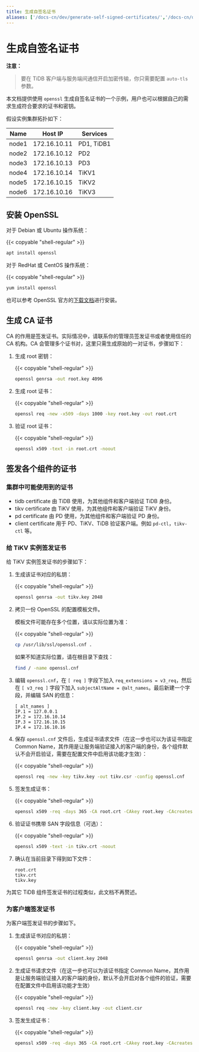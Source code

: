 ```yaml
---
title: 生成自签名证书
aliases: ['/docs-cn/dev/generate-self-signed-certificates/','/docs-cn/dev/how-to/secure/generate-self-signed-certificates/']
---
```


# 生成自签名证书

**注意：**
>
> 要在 TiDB 客户端与服务端间通信开启加密传输，你只需要配置 `auto-tls` 参数。

本文档提供使用 `openssl` 生成自签名证书的一个示例，用户也可以根据自己的需求生成符合要求的证书和密钥。

假设实例集群拓扑如下：

| Name  | Host IP      | Services   |
| ----- | -----------  | ---------- |
| node1 | 172.16.10.11 | PD1, TiDB1 |
| node2 | 172.16.10.12 | PD2        |
| node3 | 172.16.10.13 | PD3        |
| node4 | 172.16.10.14 | TiKV1      |
| node5 | 172.16.10.15 | TiKV2      |
| node6 | 172.16.10.16 | TiKV3      |

## 安装 OpenSSL

对于 Debian 或 Ubuntu 操作系统：

{{< copyable "shell-regular" >}}

```bash
apt install openssl
```

对于 RedHat 或 CentOS 操作系统：

{{< copyable "shell-regular" >}}

```bash
yum install openssl
```

也可以参考 OpenSSL 官方的[下载文档](https://www.openssl.org/source/)进行安装。

## 生成 CA 证书

CA 的作用是签发证书。实际情况中，请联系你的管理员签发证书或者使用信任的 CA 机构。CA 会管理多个证书对，这里只需生成原始的一对证书，步骤如下：

1. 生成 root 密钥：

    {{< copyable "shell-regular" >}}

    ```bash
    openssl genrsa -out root.key 4096
    ```

2. 生成 root 证书：

    {{< copyable "shell-regular" >}}

    ```bash
    openssl req -new -x509 -days 1000 -key root.key -out root.crt
    ```

3. 验证 root 证书：

    {{< copyable "shell-regular" >}}

    ```bash
    openssl x509 -text -in root.crt -noout
    ```

## 签发各个组件的证书

### 集群中可能使用到的证书

- tidb certificate 由 TiDB 使用，为其他组件和客户端验证 TiDB 身份。
- tikv certificate 由 TiKV 使用，为其他组件和客户端验证 TiKV 身份。
- pd certificate 由 PD 使用，为其他组件和客户端验证 PD 身份。
- client certificate 用于 PD、TiKV、TiDB 验证客户端。例如 `pd-ctl`，`tikv-ctl` 等。

### 给 TiKV 实例签发证书

给 TiKV 实例签发证书的步骤如下：

1. 生成该证书对应的私钥：

    {{< copyable "shell-regular" >}}

    ```bash
    openssl genrsa -out tikv.key 2048
    ```

2. 拷贝一份 OpenSSL 的配置模板文件。

    模板文件可能存在多个位置，请以实际位置为准：

    {{< copyable "shell-regular" >}}

    ```bash
    cp /usr/lib/ssl/openssl.cnf .
    ```

    如果不知道实际位置，请在根目录下查找：

    ```bash
    find / -name openssl.cnf
    ```

3. 编辑 `openssl.cnf`，在 `[ req ]` 字段下加入 `req_extensions = v3_req`，然后在 `[ v3_req ]` 字段下加入 `subjectAltName = @alt_names`。最后新建一个字段，并编辑 SAN 的信息：

    ```
    [ alt_names ]
    IP.1 = 127.0.0.1
    IP.2 = 172.16.10.14
    IP.3 = 172.16.10.15
    IP.4 = 172.16.10.16
    ```

4. 保存 `openssl.cnf` 文件后，生成证书请求文件（在这一步也可以为该证书指定 Common Name，其作用是让服务端验证接入的客户端的身份，各个组件默认不会开启验证，需要在配置文件中启用该功能才生效）：

    {{< copyable "shell-regular" >}}

    ```bash
    openssl req -new -key tikv.key -out tikv.csr -config openssl.cnf
    ```

5. 签发生成证书：

    {{< copyable "shell-regular" >}}

    ```bash
    openssl x509 -req -days 365 -CA root.crt -CAkey root.key -CAcreateserial -in tikv.csr -out tikv.crt -extensions v3_req -extfile openssl.cnf
    ```

6. 验证证书携带 SAN 字段信息（可选）：

    {{< copyable "shell-regular" >}}

    ```bash
    openssl x509 -text -in tikv.crt -noout
    ```

7. 确认在当前目录下得到如下文件：

    ```
    root.crt
    tikv.crt
    tikv.key
    ```

为其它 TiDB 组件签发证书的过程类似，此文档不再赘述。

### 为客户端签发证书

为客户端签发证书的步骤如下。

1. 生成该证书对应的私钥：

    {{< copyable "shell-regular" >}}

    ```bash
    openssl genrsa -out client.key 2048
    ```

2. 生成证书请求文件（在这一步也可以为该证书指定 Common Name，其作用是让服务端验证接入的客户端的身份，默认不会开启对各个组件的验证，需要在配置文件中启用该功能才生效）

    {{< copyable "shell-regular" >}}

    ```bash
    openssl req -new -key client.key -out client.csr
    ```

3. 签发生成证书：

    {{< copyable "shell-regular" >}}

    ```bash
    openssl x509 -req -days 365 -CA root.crt -CAkey root.key -CAcreateserial -in client.csr -out client.crt
    ```
